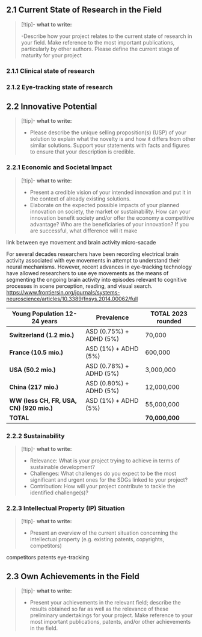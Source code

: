 ## 2.1 Current State of Research in the Field
> [!tip]- **what to write:**
>
> -Describe how your project relates to the current state of research in your field. Make reference to the most important publications, particularly by other authors. Please define the current stage of maturity for your project

### 2.1.1 Clinical state of research

### 2.1.2 Eye-tracking state of research

## 2.2 Innovative Potential

> [!tip]- **what to write:**
>
> - Please describe the unique selling proposition(s) (USP) of your solution to explain what the novelty is and how it differs from other similar solutions. Support your statements with facts and figures to ensure that your description is credible.


### 2.2.1 Economic and Societal Impact

> [!tip]- **what to write:**
>
> - Present a credible vision of your intended innovation and put it in the context of already existing solutions.
> - Elaborate on the expected possible impacts of your planned innovation on society, the market or sustainability. How can your innovation benefit society and/or offer the economy a competitive advantage? Who are the beneficiaries of your innovation? If you are successful, what difference will it make


link between eye movement and brain activity
micro-sacade

For several decades researchers have been recording electrical brain activity associated with eye movements in attempt to understand their neural mechanisms. However, recent advances in eye-tracking technology have allowed researchers to use eye movements as the means of segmenting the ongoing brain activity into episodes relevant to cognitive processes in scene perception, reading, and visual search. https://www.frontiersin.org/journals/systems-neuroscience/articles/10.3389/fnsys.2014.00062/full





| Young Population 12-24 years | Prevalence                  | TOTAL 2023 rounded |
|-----------------------------|-----------------------------|--------------------|
| **Switzerland (1.2 mio.)**  | ASD (0.75%) + ADHD (5%)     | 70,000            |
| **France (10.5 mio.)**      | ASD (1%) + ADHD (5%)        | 600,000           |
| **USA (50.2 mio.)**         | ASD (0.78%) + ADHD (5%)     | 3,000,000         |
| **China (217 mio.)**        | ASD (0.80%) + ADHD (5%)     | 12,000,000        |
| **WW (less CH, FR, USA, CN) (920 mio.)** | ASD (1%) + ADHD (5%) | 55,000,000       |
| **TOTAL**                   |                             | **70,000,000**    |




### 2.2.2 Sustainability

> [!tip]- **what to write:**
>
> - Relevance: What is your project trying to achieve in terms of sustainable development?
> - Challenges: What challenges do you expect to be the most significant and urgent ones for the SDGs linked to your project?
> - Contribution: How will your project contribute to tackle the identified challenge(s)?

### 2.2.3 Intellectual Property (IP) Situation
> [!tip]- **what to write:**
>
> - Present an overview of the current situation concerning the intellectual property (e.g. existing patents, copyrights, competitors)

competitors
patents
eye-tracking

## 2.3 Own Achievements in the Field
> [!tip]- **what to write:**
>
> - Present your achievements in the relevant field; describe the results obtained so far as well as the relevance of these preliminary undertakings for your project. Make reference to your most important publications, patents, and/or other achievements in the field.